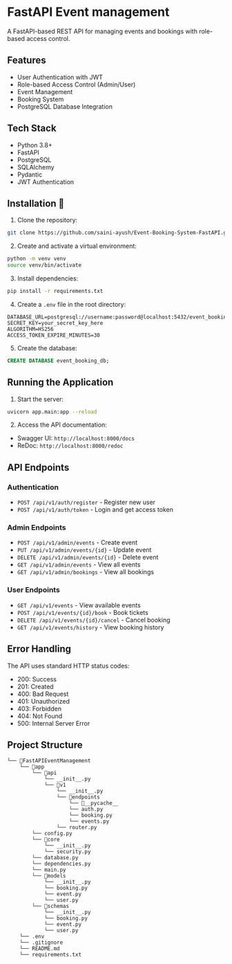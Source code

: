# FastAPI Event management

A FastAPI-based REST API for managing events and bookings with role-based access control.

## Features

- User Authentication with JWT
- Role-based Access Control (Admin/User)
- Event Management
- Booking System
- PostgreSQL Database Integration

## Tech Stack

- Python 3.8+
- FastAPI
- PostgreSQL
- SQLAlchemy
- Pydantic
- JWT Authentication

## Installation 🚀

1. Clone the repository:
```bash
git clone https://github.com/saini-ayush/Event-Booking-System-FastAPI.git
```

2. Create and activate a virtual environment:
```bash
python -m venv venv
source venv/bin/activate
```

3. Install dependencies:
```bash
pip install -r requirements.txt
```

4. Create a `.env` file in the root directory:
```env
DATABASE_URL=postgresql://username:password@localhost:5432/event_booking_db
SECRET_KEY=your_secret_key_here
ALGORITHM=HS256
ACCESS_TOKEN_EXPIRE_MINUTES=30
```

5. Create the database:
```sql
CREATE DATABASE event_booking_db;
```

## Running the Application

1. Start the server:
```bash
uvicorn app.main:app --reload
```

2. Access the API documentation:
- Swagger UI: `http://localhost:8000/docs`
- ReDoc: `http://localhost:8000/redoc`

## API Endpoints

### Authentication
- `POST /api/v1/auth/register` - Register new user
- `POST /api/v1/auth/token` - Login and get access token

### Admin Endpoints
- `POST /api/v1/admin/events` - Create event
- `PUT /api/v1/admin/events/{id}` - Update event
- `DELETE /api/v1/admin/events/{id}` - Delete event
- `GET /api/v1/admin/events` - View all events
- `GET /api/v1/admin/bookings` - View all bookings

### User Endpoints
- `GET /api/v1/events` - View available events
- `POST /api/v1/events/{id}/book` - Book tickets
- `DELETE /api/v1/events/{id}/cancel` - Cancel booking
- `GET /api/v1/events/history` - View booking history

## Error Handling

The API uses standard HTTP status codes:
- 200: Success
- 201: Created
- 400: Bad Request
- 401: Unauthorized
- 403: Forbidden
- 404: Not Found
- 500: Internal Server Error

## Project Structure 

```
└── 📁FastAPIEventManagement
    └── 📁app
        └── 📁api
            └── __init__.py
            └── 📁v1
                └── __init__.py
                └── 📁endpoints
                    └── 📁__pycache__
                    └── auth.py
                    └── booking.py
                    └── events.py
                └── router.py
        └── config.py
        └── 📁core
            └── __init__.py
            └── security.py
        └── database.py
        └── dependencies.py
        └── main.py
        └── 📁models
            └── __init__.py
            └── booking.py
            └── event.py
            └── user.py
        └── 📁schemas
            └── __init__.py
            └── booking.py
            └── event.py
            └── user.py
    └── .env
    └── .gitignore
    └── README.md
    └── requirements.txt
```